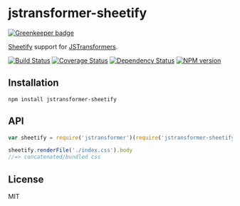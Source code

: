 # jstransformer-sheetify

[![Greenkeeper badge](https://badges.greenkeeper.io/jstransformers/jstransformer-sheetify.svg)](https://greenkeeper.io/)

[Sheetify](https://github.com/sheetify/sheetify) support for [JSTransformers](http://github.com/jstransformers).

[![Build Status](https://img.shields.io/travis/jstransformers/jstransformer-sheetify/master.svg)](https://travis-ci.org/jstransformers/jstransformer-sheetify)
[![Coverage Status](https://img.shields.io/codecov/c/github/jstransformers/jstransformer-sheetify/master.svg)](https://codecov.io/gh/jstransformers/jstransformer-sheetify)
[![Dependency Status](https://img.shields.io/david/jstransformers/jstransformer-sheetify/master.svg)](http://david-dm.org/jstransformers/jstransformer-sheetify)
[![NPM version](https://img.shields.io/npm/v/jstransformer-sheetify.svg)](https://www.npmjs.org/package/jstransformer-sheetify)

## Installation

    npm install jstransformer-sheetify

## API

```js
var sheetify = require('jstransformer')(require('jstransformer-sheetify'))

sheetify.renderFile('./index.css').body
//=> concatenated/bundled css
```

## License

MIT
